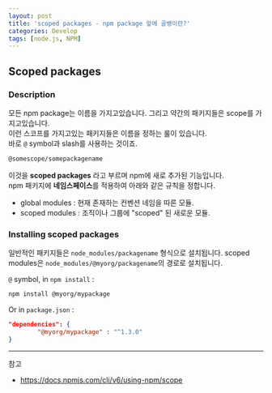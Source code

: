 ```yaml
---
layout: post
title: 'scoped packages - npm package 앞에 골뱅이란?'
categories: Develop
tags: [node.js, NPM]
---
```


## Scoped packages

### Description

모든 npm package는 이름을 가지고있습니다. 그리고 약간의 패키지들은 scope를 가지고있습니다. <br>
이런 스코프를 가지고있는 패키지들은 이름을 정하는 룰이 있습니다. <br>
바로 `@` symbol과 slash를 사용하는 것이죠.

```bash
@somescope/somepackagename
```

이것을 **scoped packages** 라고 부르며 npm에 새로 추가된 기능입니다.<br>
npm 패키지에 **네임스페이스**를 적용하여 아래와 같은 규칙을 정합니다.

- global modules : 현재 존재하는 컨벤션 네임을 따른 모듈.
- scoped modules : 조직이나 그룹에 "scoped" 된 새로운 모듈.

### Installing scoped packages

일반적인 패키지들은 `node_modules/packagename` 형식으로 설치됩니다. scoped modules은 `node_modules/@myorg/packagename`의 경로로 설치됩니다.

`@` symbol, in `npm install` :

```bash
npm install @myorg/mypackage
```

Or in `package.json` :

```json
"dependencies": {
        "@myorg/mypackage" : "^1.3.0"
}
```

---

참고

- <https://docs.npmjs.com/cli/v6/using-npm/scope>
